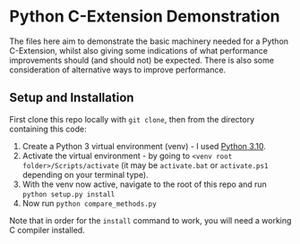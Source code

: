 # Python C-Extension Demonstration
The files here aim to demonstrate the basic machinery needed for a Python C-Extension, whilst also
giving some indications of what performance improvements should (and should not) be expected. There
is also some consideration of alternative ways to improve performance.

## Setup and Installation
First clone this repo locally with `git clone`, then from the directory containing this code:

1. Create a Python 3 virtual environment (venv) - I used [Python 3.10](https://www.python.org/downloads/release/python-3100/).
2. Activate the virtual environment - by going to `<venv root folder>/Scripts/activate` (it may be
`activate.bat` or `activate.ps1` depending on your terminal type).
3. With the venv now active, navigate to the root of this repo and run `python setup.py install`
4. Now run `python compare_methods.py`

Note that in order for the `install` command to work, you will need a working C compiler installed.

